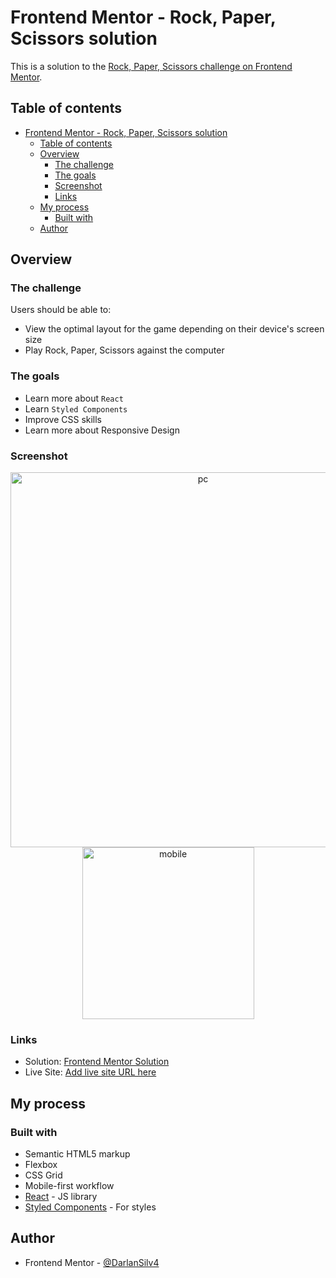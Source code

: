 # Frontend Mentor - Rock, Paper, Scissors solution

This is a solution to the [Rock, Paper, Scissors challenge on Frontend Mentor](https://www.frontendmentor.io/challenges/rock-paper-scissors-game-pTgwgvgH).

## Table of contents

- [Frontend Mentor - Rock, Paper, Scissors solution](#frontend-mentor---rock-paper-scissors-solution)
  - [Table of contents](#table-of-contents)
  - [Overview](#overview)
    - [The challenge](#the-challenge)
    - [The goals](#the-goals)
    - [Screenshot](#screenshot)
    - [Links](#links)
  - [My process](#my-process)
    - [Built with](#built-with)
  - [Author](#author)

## Overview

### The challenge

Users should be able to:

- View the optimal layout for the game depending on their device's screen size
- Play Rock, Paper, Scissors against the computer

### The goals

- Learn more about `React`
- Learn `Styled Components`
- Improve CSS skills
- Learn more about Responsive Design

### Screenshot
<p align="center">
<img src="https://i.imgur.com/KiAD73G.png" alt="pc" width="600"/>
<img src="https://i.imgur.com/qcX8JAy.png" alt="mobile" height="275"/>
</p>

### Links

- Solution: [Frontend Mentor Solution](https://your-solution-url.com)
- Live Site: [Add live site URL here](https://your-live-site-url.com)

## My process

### Built with

- Semantic HTML5 markup
- Flexbox
- CSS Grid
- Mobile-first workflow
- [React](https://reactjs.org/) - JS library
- [Styled Components](https://styled-components.com/) - For styles

## Author

- Frontend Mentor - [@DarlanSilv4](https://www.frontendmentor.io/profile/DarlanSilv4)